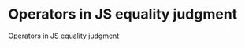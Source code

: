 # Operators in JS equality judgment
[Operators in JS equality judgment](https://aiwithcloud.com/2022/09/19/operators_in_js_equality_judgment/)